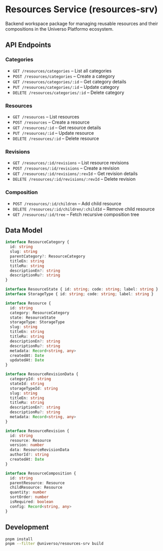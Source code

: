 # Resources Service (resources-srv)

Backend workspace package for managing reusable resources and their compositions in the Universo Platformo ecosystem.

## API Endpoints

### Categories
- `GET /resources/categories` – List all categories
- `POST /resources/categories` – Create a category
- `GET /resources/categories/:id` – Get category details
- `PUT /resources/categories/:id` – Update category
- `DELETE /resources/categories/:id` – Delete category

### Resources
- `GET /resources` – List resources
- `POST /resources` – Create a resource
- `GET /resources/:id` – Get resource details
- `PUT /resources/:id` – Update resource
- `DELETE /resources/:id` – Delete resource

### Revisions
- `GET /resources/:id/revisions` – List resource revisions
- `POST /resources/:id/revisions` – Create a revision
- `GET /resources/:id/revisions/:revId` – Get revision details
- `DELETE /resources/:id/revisions/:revId` – Delete revision

### Composition
- `POST /resources/:id/children` – Add child resource
- `DELETE /resources/:id/children/:childId` – Remove child resource
- `GET /resources/:id/tree` – Fetch recursive composition tree

## Data Model

```ts
interface ResourceCategory {
  id: string
  slug: string
  parentCategory?: ResourceCategory
  titleEn: string
  titleRu: string
  descriptionEn?: string
  descriptionRu?: string
}

interface ResourceState { id: string; code: string; label: string }
interface StorageType { id: string; code: string; label: string }

interface Resource {
  id: string
  category: ResourceCategory
  state: ResourceState
  storageType: StorageType
  slug: string
  titleEn: string
  titleRu: string
  descriptionEn?: string
  descriptionRu?: string
  metadata: Record<string, any>
  createdAt: Date
  updatedAt: Date
}

interface ResourceRevisionData {
  categoryId: string
  stateId: string
  storageTypeId: string
  slug: string
  titleEn: string
  titleRu: string
  descriptionEn?: string
  descriptionRu?: string
  metadata: Record<string, any>
}

interface ResourceRevision {
  id: string
  resource: Resource
  version: number
  data: ResourceRevisionData
  authorId?: string
  createdAt: Date
}

interface ResourceComposition {
  id: string
  parentResource: Resource
  childResource: Resource
  quantity: number
  sortOrder: number
  isRequired: boolean
  config: Record<string, any>
}
```

## Development

```bash
pnpm install
pnpm --filter @universo/resources-srv build
```
